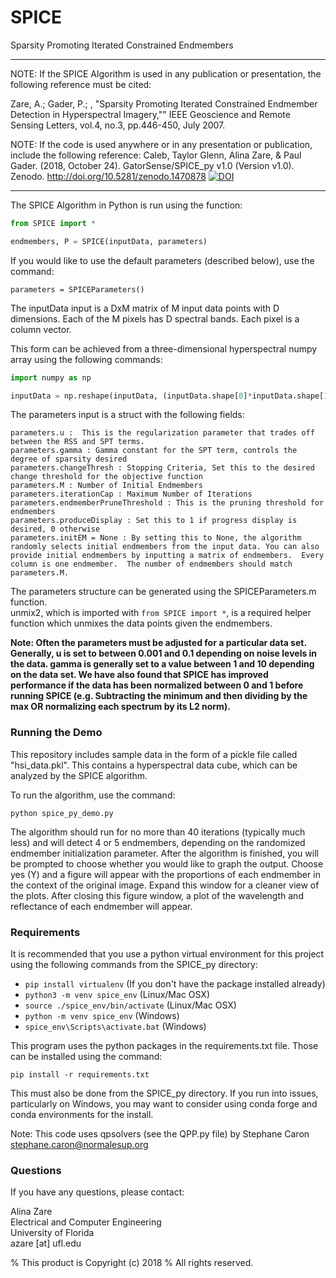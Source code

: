 # SPICE
Sparsity Promoting Iterated Constrained Endmembers

***
NOTE: If the SPICE Algorithm is used in any publication or presentation, the following reference must be cited:

Zare, A.; Gader, P.; , "Sparsity Promoting Iterated Constrained Endmember Detection in Hyperspectral Imagery,"" IEEE Geoscience and Remote Sensing Letters, vol.4, no.3, pp.446-450, July 2007.

NOTE: If the code is used anywhere or in any presentation or publication, include the following reference:
Caleb, Taylor Glenn, Alina Zare, & Paul Gader. (2018, October 24). GatorSense/SPICE_py v1.0 (Version v1.0). Zenodo. http://doi.org/10.5281/zenodo.1470878
[![DOI](https://zenodo.org/badge/DOI/10.5281/zenodo.1470878.svg)](https://doi.org/10.5281/zenodo.1470878)


****

The SPICE Algorithm in Python is run using the function:

```python
from SPICE import *

endmembers, P = SPICE(inputData, parameters)
```

If you would like to use the default parameters (described below), use the command:

`parameters = SPICEParameters()`

The inputData input is a DxM matrix of M input data points with D dimensions.  Each of the M pixels has D spectral bands.  Each pixel is a column vector.   

This form can be achieved from a three-dimensional hyperspectral numpy array using the following commands:

```python
import numpy as np

inputData = np.reshape(inputData, (inputData.shape[0]*inputData.shape[1], inputData.shape[2]))

```

The parameters input is a struct with the following fields:

    parameters.u :  This is the regularization parameter that trades off between the RSS and SPT terms.
    parameters.gamma : Gamma constant for the SPT term, controls the degree of sparsity desired
    parameters.changeThresh : Stopping Criteria, Set this to the desired change threshold for the objective function
    parameters.M : Number of Initial Endmembers
    parameters.iterationCap : Maximum Number of Iterations
    parameters.endmemberPruneThreshold : This is the pruning threshold for endmembers
    parameters.produceDisplay : Set this to 1 if progress display is desired, 0 otherwise
    parameters.initEM = None : By setting this to None, the algorithm randomly selects initial endmembers from the input data. You can also provide initial endmembers by inputting a matrix of endmembers.  Every column is one endmember.  The number of endmembers should match parameters.M.

The parameters structure can be generated using the SPICEParameters.m function.  
unmix2, which is imported with ```from SPICE import *```, is a required helper function which unmixes the data points given the endmembers. 

**Note: Often the parameters must be adjusted for a particular data set. Generally, u is set to between 0.001 and 0.1 depending on noise levels in the data. gamma is generally set to a value between 1 and 10 depending on the data set.   We have also found that SPICE has improved performance if the data has been normalized between 0 and 1 before running SPICE (e.g. Subtracting the minimum and then dividing by the max OR normalizing each spectrum by its L2 norm).**

### Running the Demo
This repository includes sample data in the form of a pickle file called "hsi_data.pkl". This contains a hyperspectral data cube, which can be analyzed by the SPICE algorithm. 

To run the algorithm, use the command:

```python spice_py_demo.py```

The algorithm should run for no more than 40 iterations (typically much less) and will detect 4 or 5 endmembers, depending on 
the randomized endmember initialization parameter. After the algorithm is finished, you will be prompted to choose whether
you would like to graph the output. Choose yes (Y) and a figure will appear with the proportions of each endmember in 
the context of the original image. Expand this window for a cleaner view of the plots. After closing this figure window,
a plot of the wavelength and reflectance of each endmember will appear.

### Requirements

It is recommended that you use a python virtual environment for this project using the following commands from the 
SPICE_py directory:
* ```pip install virtualenv``` (If you don't have the package installed already)
* ```python3 -m venv spice_env``` (Linux/Mac OSX)
* ```source ./spice_env/bin/activate``` (Linux/Mac OSX)
* ```python -m venv spice_env``` (Windows)
* ```spice_env\Scripts\activate.bat``` (Windows)

This program uses the python packages in the requirements.txt file. Those can be installed using the command:

```pip install -r requirements.txt``` 

This must also be done from the SPICE_py directory. If you run into issues, particularly on Windows, you may want to
consider using conda forge and conda environments for the install.

Note: This code uses qpsolvers (see the QPP.py file) by Stephane Caron <stephane.caron@normalesup.org>


### Questions
If you have any questions, please contact:  

Alina Zare  
Electrical and Computer Engineering  
University of Florida    
azare [at] ufl.edu  

% This product is Copyright (c) 2018 
% All rights reserved.

